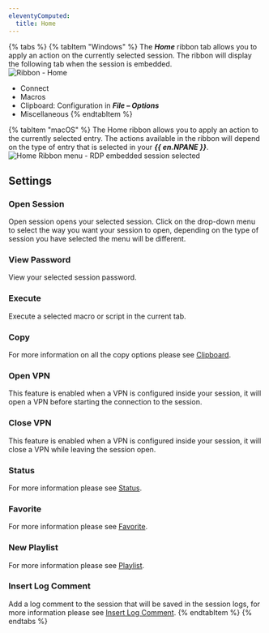 ```yaml
---
eleventyComputed:
  title: Home
---
```

{% tabs %}
{% tabItem "Windows" %}
The ***Home*** ribbon tab allows you to apply an action on the currently selected session. The ribbon will display the following tab when the session is embedded.  
![Ribbon - Home](https://webdevolutions.azureedge.net/docs/en/rdm/windows/clip10672.png) 

* Connect 
* Macros 
* Clipboard: Configuration in ***File – Options*** 
* Miscellaneous
{% endtabItem %}

{% tabItem "macOS" %}
The Home ribbon allows you to apply an action to the currently selected entry. The actions available in the ribbon will depend on the type of entry that is selected in your ***{{ en.NPANE }}***.  
![Home Ribbon menu - RDP embedded session selected](https://webdevolutions.azureedge.net/docs/en/rdm/mac/clip10326.png) 

## Settings 

### Open Session 

Open session opens your selected session. Click on the drop-down menu to select the way you want your session to open, depending on the type of session you have selected the menu will be different. 

### View Password 

View your selected session password. 

### Execute 

Execute a selected macro or script in the current tab. 

### Copy 

For more information on all the copy options please see [Clipboard](/rdm/mac/commands/home/clipboard/). 

### Open VPN 

This feature is enabled when a VPN is configured inside your session, it will open a VPN before starting the connection to the session. 

### Close VPN 

This feature is enabled when a VPN is configured inside your session, it will close a VPN while leaving the session open. 

### Status 

For more information please see [Status](/rdm/mac/commands/home/status/). 

### Favorite 

For more information please see [Favorite](/rdm/mac/commands/home/favorite/). 

### New Playlist 

For more information please see [Playlist](/rdm/mac/commands/edit/play-list/). 

### Insert Log Comment 

Add a log comment to the session that will be saved in the session logs, for more information please see [Insert Log Comment](/rdm/mac/commands/home/insert-log-comment/).
{% endtabItem %}
{% endtabs %}